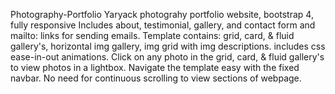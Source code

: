 Photography-Portfolio
Yaryack photograhy portfolio website, bootstrap 4, fully responsive Includes about, testimonial, gallery, and contact form and mailto: links for sending emails. Template contains: grid, card, & fluid gallery's, horizontal img gallery, img grid with img descriptions. includes css ease-in-out animations. Click on any photo in the grid, card, & fluid gallery's to view photos in a lightbox. Navigate the template easy with the fixed navbar. No need for continuous scrolling to view sections of webpage.
